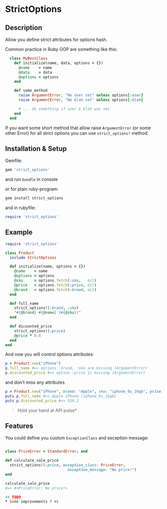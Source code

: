 # StrictOptions

## Description

Allow you define strict attributes for options hash.

Common practice in Ruby OOP are something like this:

```ruby
  class MyBestClass
    def initialize(name, data, options = {})
      @name    = name
      @data    = data
      @options = options
    end

    def some_method
      raise ArgumentError, "No user set" unless options[:user]
      raise ArgumentError, "No blah set" unless options[:blah]

      # ... do something if user & blah was set
    end
  end
```

If you want some short method that allow raise `ArgumentError` (or some other Error) for all strict options you can use `strict_options!` method.

## Installation & Setup

Gemfile:
```ruby
gem 'strict_options'
```
and run `bundle` in console

or for plain ruby-program:

```ruby
gem install strict_options
```
and in rubyfile:

```ruby
require 'strict_options'
```

## Example

```ruby
require 'strict_options'

class Product
  include StrictOptions

  def initialize(name, options = {})
    @name    = name
    @options = options
    @sku     = options.fetch(:sku,   nil)
    @price   = options.fetch(:price, nil)
    @brand   = options.fetch(:brand, nil)
  end

  def full_name
    strict_options!(:brand, :sku)
    "#{@brand} #{@name} (#{@sku})"
  end

  def dicounted_price
    strict_options!(:price)
    @price * 0.8
  end
end

```
And now you will control options attributes:

```ruby
p = Product.new("iPhone")
p.full_name #=> options :brand, :sku are missing (ArgumentError)
p.discounted_price #=> option :price is missing (ArgumentError)
```
and don't miss any attributes
```ruby
p = Product.new("iPhone", brand: "Apple", sku: "iphone_6s_16gb", price: 649)
puts p.full_name #=> Apple iPhone (iphone_6s_16gb)
puts p.discounted_price #=> 519.2
```

>Hold your hand at API pulse*

## Features

You could define you custom `ExceptionClass` and exception message:
```ruby

class PriceError < StandardError; end

def calculate_sale_price
  strict_options!(:price, exception_class: PriceError,
                            exception_message: "No price!")
end

calculate_sale_price
#=> #<PriceError: No price!>

## TODO
* Some improvements ? =)
